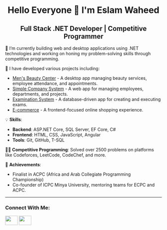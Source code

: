 <h1 align="center"> Hello Everyone 👋 I'm Eslam Waheed</h1>
<h2 align="center">Full Stack .NET Developer | Competitive Programmer</h2>

🌱 I’m currently building web and desktop applications using .NET technologies and working on honing my problem-solving skills through competitive programming.

🔭 I have developed various projects including:
- [Men's Beauty Center](https://github.com/Eslam-waheed/Mens_Beauty_Center) - A desktop app managing beauty services, employee attendance, and appointments.
- [Simple Company System](https://github.com/Eslam-waheed/simple_company_systeme) - A web app for managing employees, departments, and projects.
- [Examination System](https://github.com/Eslam-waheed/Examination_System) - A database-driven app for creating and executing exams.
- [E-commerce](https://github.com/Eslam-waheed/E-commerce) - A frontend-focused online shopping experience.

💡 **Skills**: 
- **Backend**: ASP.NET Core, SQL Server, EF Core, C#
- **Frontend**: HTML, CSS, JavaScript, Angular
- **Tools**: Git, GitHub, T-SQL

👨‍🏫 **Competitive Programming**: Solved over 2500 problems on platforms like Codeforces, LeetCode, CodeChef, and more.

🏅 **Achievements**: 
- Finalist in ACPC (Africa and Arab Collegiate Programming Championship)
- Co-founder of ICPC Minya University, mentoring teams for ECPC and ACPC.

---

<h3> Connect With Me:</h3>

<p align="left">
  <a href="https://www.linkedin.com/in/eslam-waheed-661b54187/" target="blank">
  <img align="center" src="https://raw.githubusercontent.com/rahuldkjain/github-profile-readme-generator/master/src/images/icons/Social/linked-in-alt.svg" height="30" width="40" /></a>
  <a href="mailto:eslamwaheed358@gmail.com">
  <img align="center" src="https://img.icons8.com/color/48/000000/gmail--v1.png" height="30" width="40" /></a>
</p>









<!--## Hi there 👋-->

<!--
**Eslam-waheed/Eslam-waheed** is a ✨ _special_ ✨ repository because its `README.md` (this file) appears on your GitHub profile.

Here are some ideas to get you started:

- 🔭 I’m currently working on ...
- 🌱 I’m currently learning ...
- 👯 I’m looking to collaborate on ...
- 🤔 I’m looking for help with ...
- 💬 Ask me about ...
- 📫 How to reach me: ...
- 😄 Pronouns: ...
- ⚡ Fun fact: ...
-->
